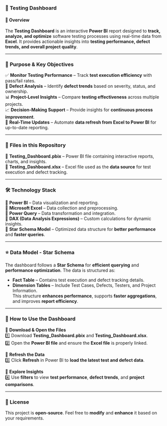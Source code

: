 ### 🚀 **Testing Dashboard**  

#### 📌 **Overview**  
The **Testing Dashboard** is an interactive **Power BI** report designed to **track, analyze, and optimize** software testing processes using real-time data from **Excel**. It provides actionable insights into **testing performance, defect trends, and overall project quality**.  

---  

### 🎯 **Purpose & Key Objectives**  
✅ **Monitor Testing Performance** – Track **test execution efficiency** with pass/fail rates.  
🐞 **Defect Analysis** – Identify **defect trends** based on severity, status, and ownership.  
📊 **Project-Level Insights** – Compare **testing effectiveness** across multiple projects.  
📈 **Decision-Making Support** – Provide insights for **continuous process improvement**.  
🔄 **Real-Time Updates** – Automate **data refresh from Excel to Power BI** for up-to-date reporting.  

---  

### 📂 **Files in this Repository**  
📌 **Testing_Dashboard.pbix** – Power BI file containing interactive reports, charts, and insights.  
📌 **Testing_Dashboard.xlsx** – Excel file used as the **data source** for test execution and defect tracking.  

---  

### 🛠️ **Technology Stack**  
🔹 **Power BI** – Data visualization and reporting.  
🔹 **Microsoft Excel** – Data collection and preprocessing.  
🔹 **Power Query** – Data transformation and integration.  
🔹 **DAX (Data Analysis Expressions)** – Custom calculations for dynamic insights.  
🔹 **Star Schema Model** – Optimized data structure for **better performance** and **faster queries**.  

---  

### ⭐ **Data Model - Star Schema**  
The dashboard follows a **Star Schema** for **efficient querying** and **performance optimization**. The data is structured as:  
- **Fact Table** – Contains test execution and defect tracking details.  
- **Dimension Tables** – Include Test Cases, Defects, Testers, and Project Information.  
This structure **enhances performance**, supports **faster aggregations**, and improves **report efficiency**.  

---  

### 📌 **How to Use the Dashboard**  

🔹 **Download & Open the Files**  
1️⃣ Download **Testing_Dashboard.pbix** and **Testing_Dashboard.xlsx**.  
2️⃣ Open the **Power BI file** and ensure the **Excel file** is properly linked.  

🔹 **Refresh the Data**  
3️⃣ Click **Refresh** in Power BI to **load the latest test and defect data**.  

🔹 **Explore Insights**  
4️⃣ Use **filters** to view **test performance**, **defect trends**, and **project comparisons**.  

---  

### 📜 **License**  
This project is **open-source**. Feel free to **modify** and **enhance** it based on your requirements.  
